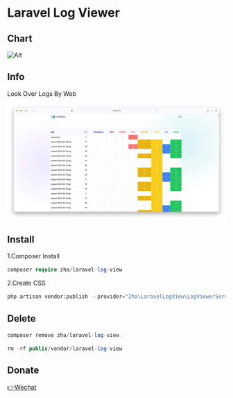 # Laravel Log Viewer


## Chart

![Alt](https://repobeats.axiom.co/api/embed/2c924ee8f576da3575bcf7c23f6c0a9279c701bb.svg "Repobeats analytics image")


## Info

Look Over Logs By Web


![image](https://raw.githubusercontent.com/zhazhahan/laravel-log-view/main/public/preview.jpg)



## Install

1.Composer Install

```php
composer require zha/laravel-log-view
```

2.Create CSS

```php
php artisan vendor:publish --provider="Zha\LaravelLogView\LogViewerServiceProvider" --tag="log-viewer-public"
```

## Delete

```php
composer remove zha/laravel-log-view
```

```php
rm -rf public/vendor/laravel-log-view
```



## Donate
[👉Wechat](https://crm.can-leading.cn/assets/img/zan.jpg)
